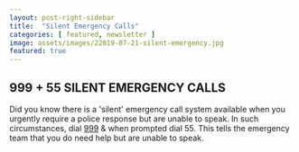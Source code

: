 ```yaml
---
layout: post-right-sidebar
title:  "Silent Emergency Calls"
categories: [ featured, newsletter ]
image: assets/images/22019-07-21-silent-emergency.jpg
featured: true
---
```


## 999 + 55 SILENT EMERGENCY CALLS 
Did you know there is a 'silent' emergency call system available when you urgently require a 
police response but are unable to speak. In such circumstances, dial [999](tel:999) & when 
prompted dial 55. This tells the emergency team that you do need help but are unable to speak. 
